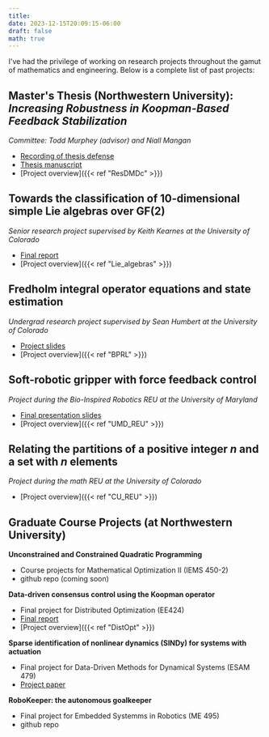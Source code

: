 ```yaml
---
title: 
date: 2023-12-15T20:09:15-06:00
draft: false
math: true
---
```

I've had the privilege of working on research projects throughout the gamut of mathematics and engineering. Below is a complete list of past projects:

<!-- ## Koopman operator theory for set-valued dynamical systems
*Independent research with Rafal Goebel at Loyola University*
- [Project overview] -->

## Master's Thesis (Northwestern University): <br> *Increasing Robustness in Koopman-Based Feedback Stabilization*

*Committee: Todd Murphey (advisor) and Niall Mangan* 
- [Recording of thesis defense](https://youtu.be/srZOhlXSaoE?si=WFa934Oz-D2rC2Ey)
- [Thesis manuscript](/documents/Bosnich_NU_Thesis.pdf)
- [Project overview]({{< ref "ResDMDc" >}})

## Towards the classification of 10-dimensional simple Lie algebras over GF(2)
*Senior research project supervised by Keith Kearnes at the University of Colorado*
- [Final report](/documents/Lie_Theory_Research_Report.pdf)
- [Project overview]({{< ref "Lie_algebras" >}})

## Fredholm integral operator equations and state estimation
*Undergrad research project supervised by Sean Humbert at the University of Colorado*
- [Project slides](/documents/BPRL_research.pdf)
- [Project overview]({{< ref "BPRL" >}})

## Soft-robotic gripper with force feedback control
*Project during the Bio-Inspired Robotics REU at the University of Maryland*
- [Final presentation slides](/documents/REU_Presentation_Bosnich.pdf)
- [Project overview]({{< ref "UMD_REU" >}})

## Relating the partitions of a positive integer $n$ and a set with $n$ elements
*Project during the math REU at the University of Colorado*
- [Project overview]({{< ref "CU_REU" >}})

## Graduate Course Projects (at Northwestern University)

**Unconstrained and Constrained Quadratic Programming**
- Course projects for Mathematical Optimization II (IEMS 450-2)
- github repo (coming soon)

**Data-driven consensus control using the Koopman operator**
- Final project for Distributed Optimization (EE424)
- [Final report](/documents/DistOpt_Final.pdf)
- [Project overview]({{< ref "DistOpt" >}})

**Sparse identification of nonlinear dynamics (SINDy) for systems with actuation**
- Final project for Data-Driven Methods for Dynamical Systems (ESAM 479)
- [Project paper](/documents/ESAM479_Individual_Project.pdf)

**RoboKeeper: the autonomous goalkeeper**
- Final project for Embedded Systemms in Robotics (ME 495)
- github repo
